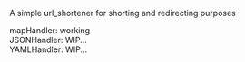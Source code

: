 A simple url_shortener for shorting and redirecting purposes

mapHandler: working
</br>JSONHandler: WIP...
</br>YAMLHandler: WIP...
